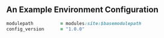 ## An Example Environment Configuration

```ruby
modulepath          = modules:site:$basemodulepath
config_version      = "1.0.0"
```
